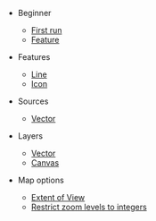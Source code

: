 * Beginner
  * [First run](beginner/first-run.md)
  * [Feature](beginner/feature.md)
    
* Features
  * [Line](features/line.md)
  * [Icon](features/icon.md)
    
* Sources
  * [Vector](sources/vector.md)
    
* Layers
  * [Vector](layers/vector.md)
  * [Canvas](layers/canvas.md)

* Map options
  * [Extent of View](map-options/extent-of-view.md)
  * [Restrict zoom levels to integers](map-options/restrict-zoom-levels-to-integers.md)
